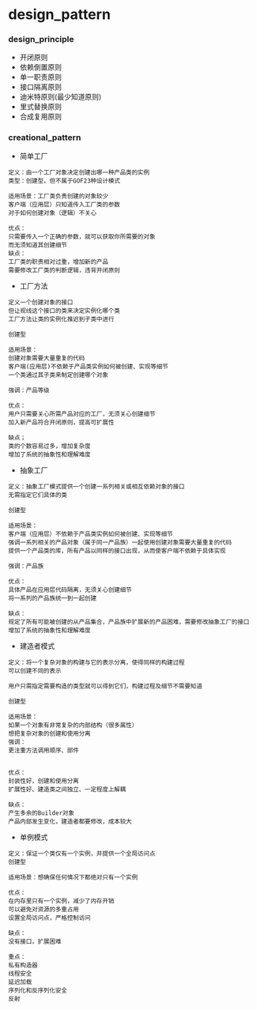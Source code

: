 # design_pattern

### design_principle

- 开闭原则
- 依赖倒置原则
- 单一职责原则
- 接口隔离原则
- 迪米特原则(最少知道原则)
- 里式替换原则
- 合成复用原则


### creational_pattern

- 简单工厂
```
定义：由一个工厂对象决定创建出哪一种产品类的实例
类型：创建型，但不属于GOF23种设计模式

适用场景：工厂类负责创建的对象较少
客户端（应用层）只知道传入工厂类的参数
对于如何创建对象（逻辑）不关心

优点：
只需要传入一个正确的参数，就可以获取你所需要的对象
而无须知道其创建细节
缺点：
工厂类的职责相对过重，增加新的产品
需要修改工厂类的判断逻辑，违背开闭原则
```
- 工厂方法
```
定义一个创建对象的接口
但让视线这个接口的类来决定实例化哪个类
工厂方法让类的实例化推迟到子类中进行

创建型

适用场景：
创建对象需要大量重复的代码
客户端(应用层)不依赖于产品类实例如何被创建、实现等细节
一个类通过其子类来制定创建哪个对象

强调：产品等级

优点：
用户只需要关心所需产品对应的工厂，无须关心创建细节
加入新产品符合开闭原则，提高可扩展性

缺点；
类的个数容易过多，增加复杂度
增加了系统的抽象性和理解难度
```
- 抽象工厂
```
定义：抽象工厂模式提供一个创建一系列相关或相互依赖对象的接口
无需指定它们具体的类

创建型

适用场景：
客户端（应用层）不依赖于产品类实例如何被创建、实现等细节
强调一系列相关的产品对象（属于同一产品族）一起使用创建对象需要大量重复的代码
提供一个产品类的库，所有产品以同样的接口出现，从而使客户端不依赖于具体实现

强调：产品族

优点：
具体产品在应用层代码隔离，无须关心创建细节
将一系列的产品族统一到一起创建

缺点：
规定了所有可能被创建的从产品集合，产品族中扩展新的产品困难，需要修改抽象工厂的接口
增加了系统的抽象性和理解难度
```

- 建造者模式
```
定义：将一个复杂对象的构建与它的表示分离，使得同样的构建过程
可以创建不同的表示

用户只需指定需要构造的类型就可以得到它们，构建过程及细节不需要知道

创建型

适用场景：
如果一个对象有非常复杂的内部结构（很多属性）
想把复杂对象的创建和使用分离
强调：
更注重方法调用顺序、部件


优点：
封装性好，创建和使用分离
扩展性好、建造类之间独立、一定程度上解耦

缺点：
产生多余的Builder对象
产品内部发生变化，建造者都要修改，成本较大
```

- 单例模式
```
定义：保证一个类仅有一个实例，并提供一个全局访问点
创建型

适用场景：想确保任何情况下都绝对只有一个实例

优点：
在内存里只有一个实例，减少了内存开销
可以避免对资源的多重占用
设置全局访问点，严格控制访问

缺点：
没有接口，扩展困难

重点：
私有构造器
线程安全
延迟加载
序列化和反序列化安全
反射
```